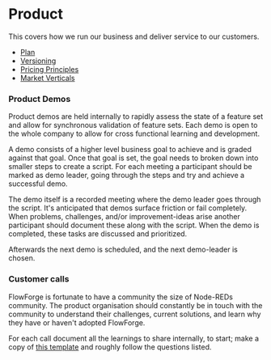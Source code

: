 # Product

This covers how we run our business and deliver service to our customers.

- [Plan](../product/plan.md)
- [Versioning](../product/versioning.md)
- [Pricing Principles](../product/pricing.md)
- [Market Verticals](../product/verticals.md)

### Product Demos

Product demos are held internally to rapidly assess the state of a feature set
and allow for synchronous validation of feature sets. Each demo is open to the
whole company to allow for cross functional learning and development.

A demo consists of a higher level business goal to achieve and is graded against
that goal. Once that goal is set, the goal needs to broken down into smaller
steps to create a script. For each meeting a participant should be marked as
demo leader, going through the steps and try and achieve a successful demo.

The demo itself is a recorded meeting where the demo leader goes through the
script. It's anticipated that demos surface friction or fail completely. When
problems, challenges, and/or improvement-ideas arise another participant should
document these along with the script. When the demo is completed, these tasks
are discussed and prioritized.

Afterwards the next demo is scheduled, and the next demo-leader is chosen.

### Customer calls

FlowForge is fortunate to have a community the size of Node-REDs community. The
product organisation should constantly be in touch with the community to
understand their challenges, current solutions, and learn why they have or
haven't adopted FlowForge.

For each call document all the learnings to share internally, to start; make a
copy of [this template](https://docs.google.com/document/d/1_gya2WZTJW0G2CxlsJguLDCJI3eHRILJzd9ICsn5QTs)
and roughly follow the questions listed.
